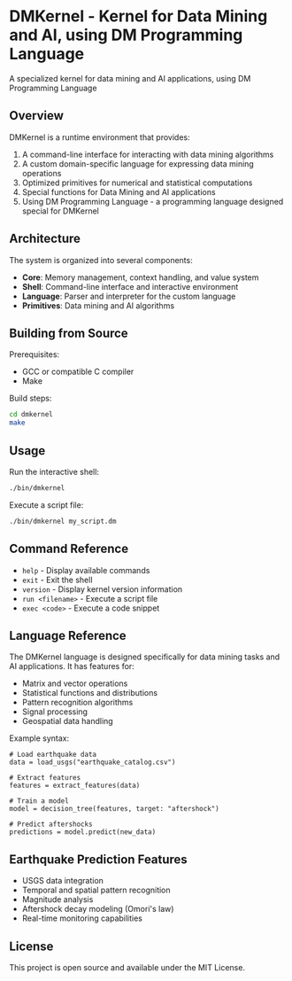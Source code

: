 # DMKernel - Kernel for Data Mining and AI, using DM Programming Language 

A specialized kernel for data mining and AI applications, using DM Programming Language

## Overview

DMKernel is a runtime environment that provides:

1. A command-line interface for interacting with data mining algorithms
2. A custom domain-specific language for expressing data mining operations
3. Optimized primitives for numerical and statistical computations
4. Special functions for Data Mining and AI applications
5. Using DM Programming Language - a programming language designed special for DMKernel

## Architecture

The system is organized into several components:

- **Core**: Memory management, context handling, and value system
- **Shell**: Command-line interface and interactive environment
- **Language**: Parser and interpreter for the custom language
- **Primitives**: Data mining and AI algorithms

## Building from Source

Prerequisites:
- GCC or compatible C compiler
- Make

Build steps:

```bash
cd dmkernel
make
```

## Usage

Run the interactive shell:

```bash
./bin/dmkernel
```

Execute a script file:

```bash
./bin/dmkernel my_script.dm
```

## Command Reference

- `help` - Display available commands
- `exit` - Exit the shell
- `version` - Display kernel version information
- `run <filename>` - Execute a script file
- `exec <code>` - Execute a code snippet

## Language Reference

The DMKernel language is designed specifically for data mining tasks and AI applications. It has features for:

- Matrix and vector operations
- Statistical functions and distributions
- Pattern recognition algorithms
- Signal processing
- Geospatial data handling

Example syntax:

```
# Load earthquake data
data = load_usgs("earthquake_catalog.csv")

# Extract features
features = extract_features(data)

# Train a model
model = decision_tree(features, target: "aftershock")

# Predict aftershocks
predictions = model.predict(new_data)
```

## Earthquake Prediction Features

- USGS data integration
- Temporal and spatial pattern recognition
- Magnitude analysis
- Aftershock decay modeling (Omori's law)
- Real-time monitoring capabilities

## License

This project is open source and available under the MIT License.

